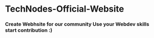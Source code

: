 # TechNodes-Official-Website
### Create Webhsite for our community Use your Webdev skills start contribution :)
